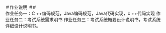  ＃作业说明
＃#  
作业任务一：C ++编码规范，Java编码规范，Java代码实现，c ++代码实现
作业任务二：考试系统需求明书
作业任务三：考试系统概要设计说明书，考试系统详细设计说明书。

